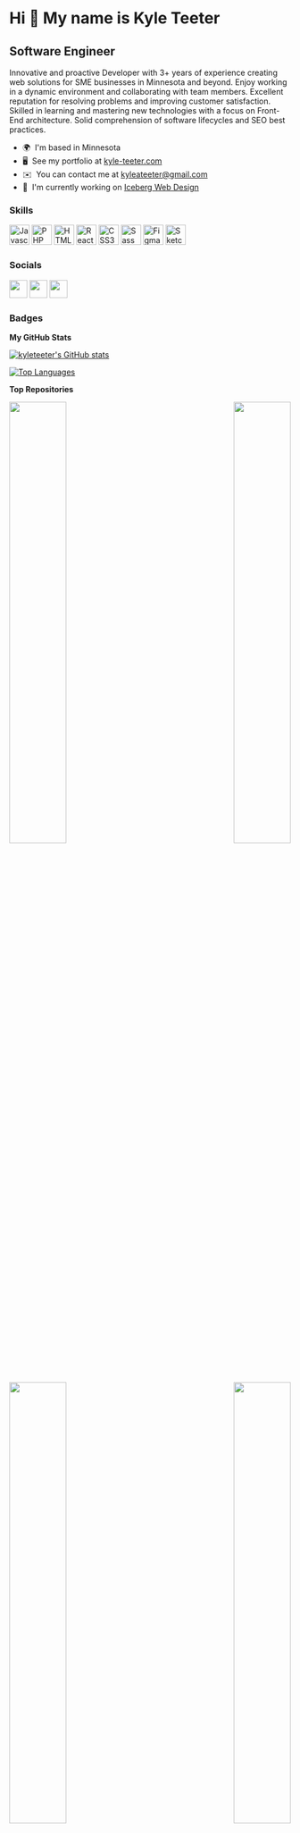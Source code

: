 Hi 👋 My name is Kyle Teeter
============================

Software Engineer
-----------------

Innovative and proactive Developer with 3+ years of experience creating web solutions for SME businesses in Minnesota and beyond. Enjoy working in a dynamic environment and collaborating with team members. Excellent reputation for resolving problems and improving customer satisfaction. Skilled in learning and mastering new technologies with a focus on Front-End architecture. Solid comprehension of software lifecycles and SEO best practices.

* 🌍  I'm based in Minnesota
* 🖥️  See my portfolio at [kyle-teeter.com](http://kyle-teeter.com/)
* ✉️  You can contact me at [kyleateeter@gmail.com](mailto:kyleateeter@gmail.com)
* 🚀  I'm currently working on [Iceberg Web Design](http://https://www.icebergwebdesign.com/)

### Skills

<p align="left">
<a href="https://developer.mozilla.org/en-US/docs/Web/JavaScript" target="_blank" rel="noreferrer"><img src="https://raw.githubusercontent.com/danielcranney/readme-generator/main/public/icons/skills/javascript-colored.svg" width="36" height="36" alt="Javascript" /></a>
<a href="https://www.php.net/" target="_blank" rel="noreferrer"><img src="https://raw.githubusercontent.com/danielcranney/readme-generator/main/public/icons/skills/php-colored.svg" width="36" height="36" alt="PHP" /></a>
<a href="https://developer.mozilla.org/en-US/docs/Glossary/HTML5" target="_blank" rel="noreferrer"><img src="https://raw.githubusercontent.com/danielcranney/readme-generator/main/public/icons/skills/html5-colored.svg" width="36" height="36" alt="HTML5" /></a>
<a href="https://reactjs.org/" target="_blank" rel="noreferrer"><img src="https://raw.githubusercontent.com/danielcranney/readme-generator/main/public/icons/skills/react-colored.svg" width="36" height="36" alt="React" /></a>
<a href="https://www.w3.org/TR/CSS/#css" target="_blank" rel="noreferrer"><img src="https://raw.githubusercontent.com/danielcranney/readme-generator/main/public/icons/skills/css3-colored.svg" width="36" height="36" alt="CSS3" /></a>
<a href="https://sass-lang.com/" target="_blank" rel="noreferrer"><img src="https://raw.githubusercontent.com/danielcranney/readme-generator/main/public/icons/skills/sass-colored.svg" width="36" height="36" alt="Sass" /></a>
<a href="https://www.figma.com/" target="_blank" rel="noreferrer"><img src="https://raw.githubusercontent.com/danielcranney/readme-generator/main/public/icons/skills/figma-colored.svg" width="36" height="36" alt="Figma" /></a>
<a href="https://www.sketch.com/" target="_blank" rel="noreferrer"><img src="https://raw.githubusercontent.com/danielcranney/readme-generator/main/public/icons/skills/sketch-colored.svg" width="36" height="36" alt="Sketch" /></a>
</p>


### Socials

<p align="left"> <a href="https://www.github.com/kyleteeter" target="_blank" rel="noreferrer"><img src="https://raw.githubusercontent.com/danielcranney/readme-generator/main/public/icons/socials/github-dark.svg" width="32" height="32" /></a> <a href="https://www.linkedin.com/in/kyle-teeter/" target="_blank" rel="noreferrer"><img src="https://raw.githubusercontent.com/danielcranney/readme-generator/main/public/icons/socials/linkedin.svg" width="32" height="32" /></a> <a href="https://www.twitter.com/KyleATeeter" target="_blank" rel="noreferrer"><img src="https://raw.githubusercontent.com/danielcranney/readme-generator/main/public/icons/socials/twitter.svg" width="32" height="32" /></a></p>

### Badges

<b>My GitHub Stats</b>

<a href="http://www.github.com/kyleteeter"><img src="https://github-readme-stats.vercel.app/api?username=kyleteeter&show_icons=true&hide=&count_private=true&title_color=3382ed&text_color=ffffff&icon_color=3382ed&bg_color=1c1917&hide_border=true&show_icons=true" alt="kyleteeter's GitHub stats" /></a>

<a href="https://github.com/kyleteeter" align="left"><img src="https://github-readme-stats.vercel.app/api/top-langs/?username=kyleteeter&langs_count=10&title_color=3382ed&text_color=ffffff&icon_color=3382ed&bg_color=1c1917&hide_border=true&locale=en&custom_title=Top%20%Languages" alt="Top Languages" /></a>

<b>Top Repositories</b>

<div width="100%" align="center"><a href="https://github.com/kyleteeter/github-gists-app" align="left"><img align="left" width="45%" src="https://github-readme-stats.vercel.app/api/pin/?username=kyleteeter&repo=github-gists-app&title_color=3382ed&text_color=ffffff&icon_color=3382ed&bg_color=1c1917&hide_border=true&locale=en" /></a><a href="https://github.com/kyleteeter/events-app-ui" align="right"><img align="right" width="45%" src="https://github-readme-stats.vercel.app/api/pin/?username=kyleteeter&repo=events-app-ui&title_color=3382ed&text_color=ffffff&icon_color=3382ed&bg_color=1c1917&hide_border=true&locale=en" /></a></div><br /><br /><br /><br /><br /><br /><br />

<br /><br /><br /><br /><br />

<div width="100%" align="center"><a href="https://github.com/kyleteeter/javascript-project-1.2" align="left"><img align="left" width="45%" src="https://github-readme-stats.vercel.app/api/pin/?username=kyleteeter&repo=javascript-project-1.2&title_color=3382ed&text_color=ffffff&icon_color=3382ed&bg_color=1c1917&hide_border=true&locale=en" /></a><a href="https://github.com/kyleteeter/localstorage-javascript" align="right"><img align="right" width="45%" src="https://github-readme-stats.vercel.app/api/pin/?username=kyleteeter&repo=localstorage-javascript&title_color=3382ed&text_color=ffffff&icon_color=3382ed&bg_color=1c1917&hide_border=true&locale=en" /></a></div>
